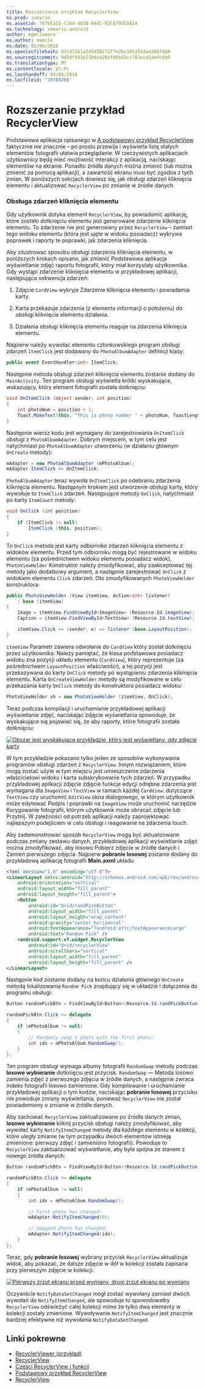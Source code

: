 ```yaml
---
title: Rozszerzanie przykład RecyclerView
ms.prod: xamarin
ms.assetid: 707EE1CE-C164-485B-944C-82C6795E8A24
ms.technology: xamarin-android
author: mgmclemore
ms.author: mamcle
ms.date: 02/06/2018
ms.openlocfilehash: 83147261a2d5458272f7e2bc105154da4308f4b0
ms.sourcegitcommit: 945df041e2180cb20af08b83cc703ecd1aedc6b0
ms.translationtype: MT
ms.contentlocale: pl-PL
ms.lasthandoff: 04/04/2018
ms.locfileid: "30769266"
---
```

# <a name="extending-the-recyclerview-example"></a>Rozszerzanie przykład RecyclerView


Podstawowa aplikacja opisanego w [A podstawowy przykład RecyclerView](~/android/user-interface/layouts/recycler-view/recyclerview-example.md) faktycznie nie znacznie &ndash; po prostu przewija i wyświetla listę stałych elementów fotografii ułatwia przeglądanie. W rzeczywistych aplikacjach użytkownicy będą mieć możliwość interakcji z aplikacją, naciskając elementów na ekranie. Ponadto źródła danych można zmienić (lub można zmienić za pomocą aplikacji), a zawartość ekranu musi być zgodna z tych zmian. W poniższych sekcjach dowiesz się, jak obsługi zdarzeń kliknięcia elementu i aktualizować `RecyclerView` po zmianie w źródle danych.


### <a name="handling-item-click-events"></a>Obsługa zdarzeń kliknięcia elementu

Gdy użytkownik dotyka element `RecyclerView`, by powiadomić aplikację, które zostało dotknięciu elementu jest generowane zdarzenie kliknięcia elementu. To zdarzenie nie jest generowany przez `RecyclerView` &ndash; zamiast tego widoku elementu (która jest ujęte w widoku posiadacz) wykrywa poprawek i raporty te poprawki, jak zdarzenia kliknięcia.

Aby zilustrować sposobu obsługi zdarzenia kliknięcia elementu, w poniższych krokach opisano, jak zmienić Podstawowa aplikacja wyświetlanie zdjęć raportu fotografii, który miał korzystały użytkownika. Gdy wystąpi zdarzenie kliknięcia elementu w przykładowej aplikacji, następująca sekwencja zdarzeń:

1.  Zdjęcie `CardView` wykryje Zdarzenie kliknięcia elementu i powiadamia karty.

2.  Karta przekazuje zdarzenia (z elementu informacji o położeniu) do obsługi kliknięcia elementu działania.

3.  Działania obsługi kliknięcia elementu reaguje na zdarzenia kliknięcia elementu.

Najpierw należy wywołać elementu członkowskiego program obsługi zdarzeń `ItemClick` jest dodawany do `PhotoAlbumAdapter` definicji klasy:

```csharp
public event EventHandler<int> ItemClick;
```

Następnie metoda obsługi zdarzeń kliknięcia elementu zostanie dodany do `MainActivity`.
Ten program obsługi wyświetla krótki wyskakujące, wskazujący, który element fotografii została dotknięciu:

```csharp
void OnItemClick (object sender, int position)
{
    int photoNum = position + 1;
    Toast.MakeText(this, "This is photo number " + photoNum, ToastLength.Short).Show();
}

```

Następnie wiersz kodu jest wymagany do zarejestrowania `OnItemClick` obsługi z `PhotoAlbumAdapter`. Dobrym miejscem, w tym celu jest natychmiast po `PhotoAlbumAdapter` utworzeniu (w działaniu głównym `OnCreate` metody):

```csharp
mAdapter = new PhotoAlbumAdapter (mPhotoAlbum);
mAdapter.ItemClick += OnItemClick;

```

`PhotoAlbumAdapter` teraz wywoła `OnItemClick` po odebraniu zdarzenia kliknięcia elementu. Następnym krokiem jest utworzenie obsługi karty, który wywołuje to `ItemClick` zdarzeń. Następujące metody `OnClick`, natychmiast po karty `ItemCount` metody:

```csharp
void OnClick (int position)
{
    if (ItemClick != null)
        ItemClick (this, position);
}
```

To `OnClick` metoda jest karty *odbiornika* zdarzeń kliknięcia elementu z widoków elementu. Przed tym odbiorniku mogą być rejestrowane w widoku elementu (za pośrednictwem widoku elementu posiadacz widok), `PhotoViewHolder` Konstruktor należy zmodyfikować, aby zaakceptować tej metody jako dodatkowy argument, a następnie zarejestrować `OnClick` z widokiem elementu `Click` zdarzeń.
Oto zmodyfikowanych `PhotoViewHolder` konstruktora:

```csharp
public PhotoViewHolder (View itemView, Action<int> listener)
    : base (itemView)
{
    Image = itemView.FindViewById<ImageView> (Resource.Id.imageView);
    Caption = itemView.FindViewById<TextView> (Resource.Id.textView);

    itemView.Click += (sender, e) => listener (base.LayoutPosition);
}

```

`itemView` Parametr zawiera odwołanie do `CardView` który został dotknięciu przez użytkownika. Należy pamiętać, że klasa podstawowa posiadacz widoku zna pozycji układu elementu (`CardView`), który reprezentuje (za pośrednictwem `LayoutPosition` właściwości), a tej pozycji jest przekazywana do karty `OnClick` metody po wystąpieniu zdarzenia kliknięcia elementu. Karta `OnCreateViewHolder` metody są modyfikowane w celu przekazania karty `OnClick` metody do konstruktora posiadacz widoku:

```csharp
PhotoViewHolder vh = new PhotoViewHolder (itemView, OnClick);
```

Teraz podczas kompilacji i uruchamianie przykładowej aplikacji wyświetlanie zdjęć, naciskając zdjęcie wyświetlania spowoduje, że wyskakujące się pojawiać się, że aby raporty, które fotografii została dotknięciu:

[![Obszar jest wyskakujące przykładzie, który jest wyświetlany, gdy zdjęcie karty](extending-the-example-images/01-photo-selected-sml.png)](extending-the-example-images/01-photo-selected.png#lightbox)

W tym przykładzie pokazano tylko jeden ze sposobów wykonywania programów obsługi zdarzeń z `RecyclerView`. Innym rozwiązaniem, które mogą zostać użyte w tym miejscu jest umieszczenie zdarzenia właścicielowi widoku i karta subskrybowanie tych zdarzeń. W przypadku przykładowej aplikacji zdjęcie zdjęcie funkcje edycji odrębne zdarzenia jest wymagana dla `ImageView` i `TextView` w ramach każdej `CardView`: dotyczące `TextView` czy uruchomić `EditView` okna dialogowego, w którym użytkownik może edytować Podpis i poprawki na `ImageView` może uruchomić narzędzie Korygowanie fotografii, którym użytkownik może obracać zdjęcie lub Przytnij. W zależności od potrzeb aplikacji należy zaprojektować najlepszym podejściem w celu obsługi i reagowanie na zdarzenia touch.

Aby zademonstrować sposób `RecyclerView` mogą być aktualizowane podczas zmiany zestawu danych, przykładowej aplikacji wyświetlanie zdjęć można zmodyfikować, aby losowo Pobierz zdjęcie w źródle danych i Zamień pierwszego zdjęcia. Najpierw **pobranie losowej** zostanie dodany do przykładową aplikację fotografii **Main.axml** układu:

```xml
<?xml version="1.0" encoding="utf-8"?>
<LinearLayout xmlns:android="http://schemas.android.com/apk/res/android"
    android:orientation="vertical"
    android:layout_width="fill_parent"
    android:layout_height="fill_parent">
    <Button
        android:id="@+id/randPickButton"
        android:layout_width="fill_parent"
        android:layout_height="wrap_content"
        android:gravity="center_horizontal"
        android:textAppearance="?android:attr/textAppearanceLarge"
        android:text="Random Pick" />
    <android.support.v7.widget.RecyclerView
        android:id="@+id/recyclerView"
        android:scrollbars="vertical"
        android:layout_width="fill_parent"
        android:layout_height="fill_parent" />
</LinearLayout>
```

Następnie kod zostanie dodany na końcu działania głównego `OnCreate` metodą lokalizowania `Random Pick` znajdujący się w układzie i dołączenia do programu obsługi:

```csharp
Button randomPickBtn = FindViewById<Button>(Resource.Id.randPickButton);

randomPickBtn.Click += delegate
{
    if (mPhotoAlbum != null)
    {
        // Randomly swap a photo with the first photo:
        int idx = mPhotoAlbum.RandomSwap();
    }
};

```

Ten program obsługi wymaga albumy fotografii `RandomSwap` metody podczas **losowe wybieranie** dotknięciu jest przycisk. `RandomSwap` — Metoda losowo zamienia zdjęć z pierwszego zdjęcia w źródle danych, a następnie zwraca indeks fotografii losowo zamienione. Gdy kompilowanie i uruchamianie przykładowej aplikacji o tym kodzie, naciskając **pobranie losowej** przycisku nie powoduje zmiany wyświetlania, ponieważ `RecyclerView` nie został powiadomiony o zmianie w źródle danych.

Aby zachować `RecyclerView` zaktualizowane po źródła danych zmian, **losowe wybieranie** kliknij przycisk obsługi należy zmodyfikować, aby wywołać karty `NotifyItemChanged` metody dla każdego elementu w kolekcji, które uległy zmianie (w tym przypadku dwóch elementów istnieją zmienione: pierwszy zdjęć i zamieniono fotografii). Powoduje to `RecyclerView` zaktualizować wyświetlanie, aby była spójna ze stanem z nowego źródła danych:

```csharp
Button randomPickBtn = FindViewById<Button>(Resource.Id.randPickButton);

randomPickBtn.Click += delegate
{
    if (mPhotoAlbum != null)
    {
        int idx = mPhotoAlbum.RandomSwap();

        // First photo has changed:
        mAdapter.NotifyItemChanged(0);

        // Swapped photo has changed:
        mAdapter.NotifyItemChanged(idx);
    }
};

```

Teraz, gdy **pobranie losowej** wybrany przycisk `RecyclerView` aktualizuje widok, aby pokazać, że dalsze zdjęcie w dół w kolekcji została zapisana przy pierwszym zdjęcie w kolekcji:

[![Pierwszy zrzut ekranu przed wymiany, drugi zrzut ekranu po wymiany](extending-the-example-images/02-random-pick-sml.png)](extending-the-example-images/02-random-pick.png#lightbox)

Oczywiście `NotifyDataSetChanged` mógł zostać wywołany zamiast dwóch wywołań do `NotifyItemChanged`, ale spowoduje to spowodowałby `RecyclerView` odświeżyć całej kolekcji mimo że tylko dwa elementy w kolekcji zostały zmienione. Wywoływanie `NotifyItemChanged` jest znacznie bardziej efektywne niż wywołania `NotifyDataSetChanged`.


## <a name="related-links"></a>Linki pokrewne

- [RecyclerViewer (przykład)](https://developer.xamarin.com/samples/monodroid/android5.0/RecyclerViewer)
- [RecyclerView](~/android/user-interface/layouts/recycler-view/index.md)
- [Części RecyclerView i funkcji](~/android/user-interface/layouts/recycler-view/parts-and-functionality.md)
- [Podstawowy przykład RecyclerView](~/android/user-interface/layouts/recycler-view/recyclerview-example.md)
- [RecyclerView](https://developer.android.com/reference/android/support/v7/widget/RecyclerView.html)
